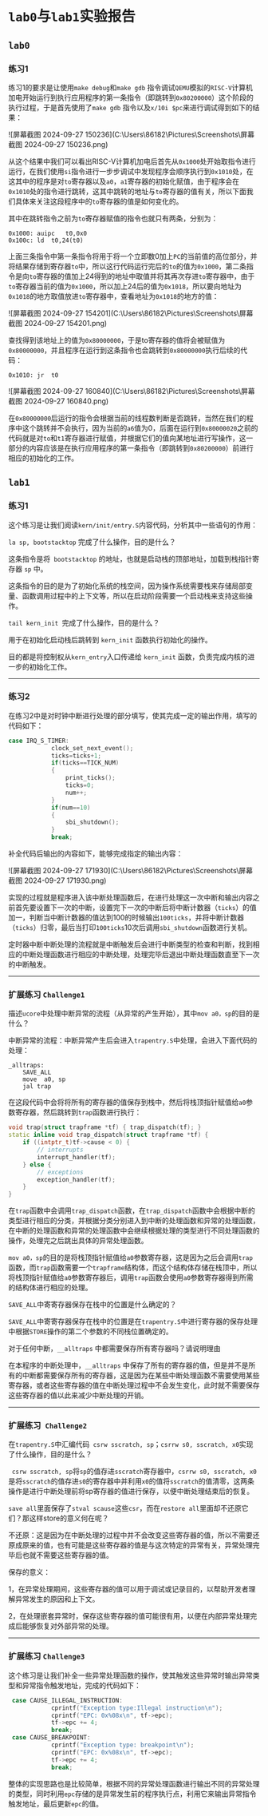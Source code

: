 # `lab0`与`lab1`实验报告

## `lab0`

### 练习1

练习1的要求是让使用`make debug`和`make gdb` 指令调试`QEMU`模拟的`RISC-V`计算机加电开始运行到执行应用程序的第一条指令（即跳转到`0x80200000`）这个阶段的执行过程，于是首先使用了`make gdb` 指令以及`x/10i $pc`来进行调试得到如下的结果：

![屏幕截图 2024-09-27 150236](C:\Users\86182\Pictures\Screenshots\屏幕截图 2024-09-27 150236.png)

从这个结果中我们可以看出RISC-V计算机加电后首先从`0x1000`处开始取指令进行运行，在我们使用`si`指令进行一步步调试中发现程序会顺序执行到`0x1010`处，在这其中的程序是对`to`寄存器以及`a0`，`a1`寄存器的初始化赋值，由于程序会在`0x1010`处的指令进行跳转，这其中跳转的地址与`to`寄存器的值有关，所以下面我们具体来关注这段程序中的`to`寄存器的值是如何变化的。

其中在跳转指令之前为`to`寄存器赋值的指令也就只有两条，分别为：

```assembly
0x1000:	auipc	t0,0x0
0x100c:	ld	t0,24(t0)
```

上面三条指令中第一条指令将用于将一个立即数0加上`PC`的当前值的高位部分，并将结果存储到寄存器`to`中，所以这行代码运行完后的`to`的值为`0x1000`，第二条指令是向`to`寄存器的值加上24得到的地址中取值并将其再次存进`to`寄存器中，由于`to`寄存器当前的值为`0x1000`，所以加上24后的值为`0x1018`，所以要向地址为`0x1018`的地方取值放进`to`寄存器中，查看地址为`0x1018`的地方的值：

![屏幕截图 2024-09-27 154201](C:\Users\86182\Pictures\Screenshots\屏幕截图 2024-09-27 154201.png)



查找得到该地址上的值为`0x80000000`，于是to寄存器的值将会被赋值为`0x80000000`，并且程序在运行到这条指令也会跳转到`0x80000000`执行后续的代码：

```assembly
0x1010:	jr	t0
```

![屏幕截图 2024-09-27 160840](C:\Users\86182\Pictures\Screenshots\屏幕截图 2024-09-27 160840.png)

在`0x80000000`后运行的指令会根据当前的线程数判断是否跳转，当然在我们的程序中这个跳转并不会执行，因为当前的`a6`值为0，后面在运行到`0x80000020`之前的代码就是对`to`和`t1`寄存器进行赋值，并根据它们的值向某地址进行写操作，这一部分的内容应该是在执行应用程序的第一条指令（即跳转到`0x80200000`）前进行相应的初始化的工作。

## `lab1`

### 练习1

这个练习是让我们阅读`kern/init/entry.S`内容代码，分析其中一些语句的作用：

`la sp, bootstacktop` 完成了什么操作，目的是什么？

这条指令是将` bootstacktop` 的地址，也就是启动栈的顶部地址，加载到栈指针寄存器 `sp` 中。

这条指令的目的是为了初始化系统的栈空间，因为操作系统需要栈来存储局部变量、函数调用过程中的上下文等，所以在启动阶段需要一个启动栈来支持这些操作。

`tail kern_init `完成了什么操作，目的是什么？

用于在初始化启动栈后跳转到 `kern_init` 函数执行初始化的操作。

目的都是将控制权从` kern_entry `入口传递给 `kern_init` 函数，负责完成内核的进一步的初始化工作。

***

### 练习2

在练习2中是对时钟中断进行处理的部分填写，使其完成一定的输出作用，填写的代码如下：

```c++
case IRQ_S_TIMER:
            clock_set_next_event();
            ticks=ticks+1;
            if(ticks==TICK_NUM)
            {
            	print_ticks();
            	ticks=0;
            	num++;
            }
            if(num==10)
            {
            	sbi_shutdown();
            }
            break;
```

补全代码后输出的内容如下，能够完成指定的输出内容：

![屏幕截图 2024-09-27 171930](C:\Users\86182\Pictures\Screenshots\屏幕截图 2024-09-27 171930.png)

实现的过程就是程序进入该中断处理函数后，在进行处理这一次中断和输出内容之前首先要设置下一次的中断，设置完下一次的中断后将中断计数器（`ticks`）的值加一，判断当中断计数器的值达到100的时候输出`100ticks`，并将中断计数器（`ticks`）归零，最后当打印`100ticks`10次后调用`sbi_shutdown`函数进行关机。

定时器中断中断处理的流程就是中断触发后会进行中断类型的检查和判断，找到相应的中断处理函数进行相应的中断处理，处理完毕后退出中断处理函数直至下一次的中断触发。

***

### 扩展练习 `Challenge1`

描述`ucore`中处理中断异常的流程（从异常的产生开始），其中`mov a0，sp`的目的是什么？

中断异常的流程：中断异常产生后会进入`trapentry.S`中处理，会进入下面代码的处理：

```assembly
_alltraps:
    SAVE_ALL
    move  a0, sp
    jal trap
```

在这段代码中会将将所有的寄存器的值保存到栈中，然后将栈顶指针赋值给`a0`参数寄存器，然后跳转到`trap`函数进行执行：

```c++
void trap(struct trapframe *tf) { trap_dispatch(tf); }
static inline void trap_dispatch(struct trapframe *tf) {
    if ((intptr_t)tf->cause < 0) {
        // interrupts
        interrupt_handler(tf);
    } else {
        // exceptions
        exception_handler(tf);
    }
}
```

在`trap`函数中会调用`trap_dispatch`函数，在`trap_dispatch`函数中会根据中断的类型进行相应的分类，并根据分类分别进入到中断的处理函数和异常的处理函数，在中断的处理函数和异常的处理函数中会继续根据处理的类型进行不同处理函数的操作，处理完之后跳出具体的异常处理函数。

`mov a0，sp`的目的是将栈顶指针赋值给`a0`参数寄存器，这是因为之后会调用`trap`函数，而`trap`函数需要一个`trapframe`结构体，而这个结构体存储在栈顶中，所以将栈顶指针赋值给`a0`参数寄存器后，调用`trap`函数会使用`a0`参数寄存器得到所需的结构体进行相应的处理。

`SAVE_ALL`中寄寄存器保存在栈中的位置是什么确定的？

`SAVE_ALL`中寄寄存器保存在栈中的位置是在`trapentry.S`中进行寄存器的保存处理中根据`STORE`操作的第二个参数的不同栈位置确定的。

对于任何中断，`__alltraps` 中都需要保存所有寄存器吗？请说明理由

在本程序的中断处理中，`__alltraps` 中保存了所有的寄存器的值，但是并不是所有的中断都需要保存所有的寄存器，这是因为在某些中断处理函数不需要使用某些寄存器，或者这些寄存器的值在中断处理过程中不会发生变化，此时就不需要保存这些寄存器的值以此来减少中断处理的开销。

***

### 扩展练习` Challenge2`

在`trapentry.S`中汇编代码` csrw sscratch, sp`；`csrrw s0, sscratch, x0`实现了什么操作，目的是什么？

` csrw sscratch, sp`将`sp`的值存进`sscratch`寄存器中，`csrrw s0, sscratch, x0`是将`sscratch`的值存进`s0`的寄存器中并利用`x0`的值将`sscratch`的值清零，这两条操作是进行中断处理前将sp寄存器的值进行保存，以便中断处理结束后的恢复。

`save all`里面保存了`stval scause`这些`csr`，而在`restore all`里面却不还原它们？那这样store的意义何在呢？

不还原：这是因为在中断处理的过程中并不会改变这些寄存器的值，所以不需要还原成原来的值，也有可能是这些寄存器的值是与这次特定的异常有关，异常处理完毕后也就不需要这些寄存器的值。

保存的意义：

1，在异常处理期间，这些寄存器的值可以用于调试或记录目的，以帮助开发者理解异常发生的原因和上下文。

2，在处理嵌套异常时，保存这些寄存器的值可能很有用，以便在内部异常处理完成后能够恢复对外部异常的处理。

***

### 扩展练习 `Challenge3`

这个练习是让我们补全一些异常处理函数的操作，使其触发这些异常时输出异常类型和异常指令触发地址，完成的代码如下：

```c++
 case CAUSE_ILLEGAL_INSTRUCTION:
            cprintf("Exception type:Illegal instruction\n");  
    	    cprintf("EPC: 0x%08x\n", tf->epc);    
    	    tf->epc += 4; 
            break;
 case CAUSE_BREAKPOINT:
            cprintf("Exception type: breakpoint\n");  
    	    cprintf("EPC: 0x%08x\n", tf->epc);    
    	    tf->epc += 4; 
            break;
```

整体的实现思路也是比较简单，根据不同的异常处理函数进行输出不同的异常处理的类型，同时利用`epc`存储的是异常发生前的程序执行点，利用它来输出异常指令触发地址，最后更新`epc`的值。









